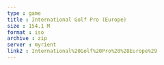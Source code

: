 ```yaml
---
type : game
title : International Golf Pro (Europe)
size : 154.1 M
format : iso
archive : zip
server : myrient
link2 : International%20Golf%20Pro%20%28Europe%29
---
```


